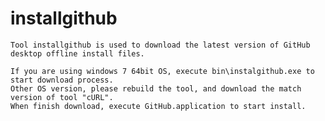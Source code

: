# installgithub
	Tool installgithub is used to download the latest version of GitHub desktop offline install files.

	If you are using windows 7 64bit OS, execute bin\instalgithub.exe to start download process.
	Other OS version, please rebuild the tool, and download the match version of tool "cURL".
	When finish download, execute GitHub.application to start install.
